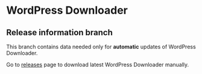 
# WordPress Downloader

## Release information branch

This branch contains data needed only for **automatic** updates of WordPress Downloader.

Go to [releases](https://github.com/kildom/wp_downloader/releases/latest) page to download latest WordPress Downloader manually.

